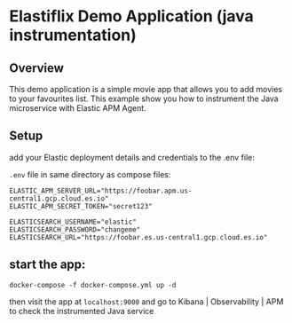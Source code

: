 # Elastiflix Demo Application (java instrumentation)

## Overview

This demo application is a simple movie app that allows you to add movies to your favourites list. 
This example show you how to instrument the Java microservice with Elastic APM Agent.

## Setup

add your Elastic deployment details and credentials to the .env file:

`.env` file in same directory as compose files:

```
ELASTIC_APM_SERVER_URL="https://foobar.apm.us-central1.gcp.cloud.es.io"
ELASTIC_APM_SECRET_TOKEN="secret123"

ELASTICSEARCH_USERNAME="elastic"
ELASTICSEARCH_PASSWORD="changeme"
ELASTICSEARCH_URL="https://foobar.es.us-central1.gcp.cloud.es.io"
```

## start the app:
``` console
docker-compose -f docker-compose.yml up -d 
```
then visit the app at `localhost:9000` and go to Kibana | Observability | APM to check the instrumented Java service